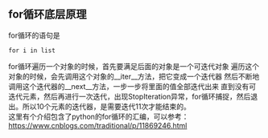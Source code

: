 ## for循环底层原理

for循环的语句是
```
for i in list
```

for循环遍历一个对象的时候，首先要满足后面的对象是一个可迭代对象
遍历这个对象的时候，会先调用这个对象的__iter__方法，把它变成一个迭代器
然后不断地调用这个迭代器的__next__方法，一步一步将里面的值全部迭代出来
直到没有可迭代元素，然后再进行一次迭代，出现StopIteration异常，for循环捕捉，然后退出。所以10个元素的迭代器，是需要迭代11次才能结束的。</br>
这里有个介绍包含了python的for循环的汇编，可以参考：https://www.cnblogs.com/traditional/p/11869246.html
